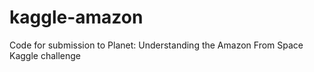 # kaggle-amazon
Code for submission to Planet: Understanding the Amazon From Space Kaggle challenge

